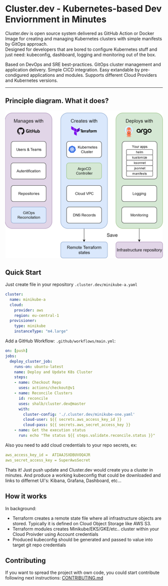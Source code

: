 # Cluster.dev - Kubernetes-based Dev Enviornment in Minutes

Cluster.dev is open source system delivered as GitHub Action or Docker Image 
for creating and managing Kubernetes clusters with simple manifests by GitOps approach.  
Designed for developers that are bored to configure Kubernetes stuff
and just need: kubeconfig, dashboard, logging and monitoring out of the box.  

Based on DevOps and SRE best-practices. GitOps cluster management and application delivery.
Simple CICD integration. Easy extandable by pre-condigured applications and modules. 
Supports different Cloud Providers and Kubernetes versions.

----
## Principle diagram. What it does?

![cluster.dev diagram](images/cluster-dev-diagram.png)

## Quick Start

Just create file in your repository  `.cluster.dev/minikube-a.yaml` 
```yaml
cluster:
  name: minikube-a
  cloud: 
    provider: aws
    region: eu-central-1
  provisioner:
    type: minikube
    instanceType: "m4.large"
```


Add a GitHub Workflow: `.github/workflows/main.yml`:  
```yaml
on: [push]
jobs:
  deploy_cluster_job:
    runs-on: ubuntu-latest
    name: Deploy and Update K8s Cluster
    steps:
    - name: Checkout Repo
      uses: actions/checkout@v1
    - name: Reconcile Clusters
      id: reconcile
      uses: shalb/cluster.dev@master
      with:
        cluster-config: './.cluster.dev/minikube-one.yaml'
        cloud-user: ${{ secrets.aws_access_key_id }}
        cloud-pass: ${{ secrets.aws_secret_access_key }}
    - name: Get the execution status
      run: echo "The status ${{ steps.validate.reconcile.status }}"
```

Also you need to add cloud credentials to your repo secrets, ex: 
```yaml
aws_access_key_id =  ATIAAJSXDBUVOQ4JR
aws_secret_access_key = SuperAwsSecret
```

Thats it! Just push update and Cluster.dev would create you a cluster in minutes.
And produce a working kubeconfig that could be downloaded and links to differnet UI's: Kibana, Grafana, Dashboard, etc...

## How it works

In background: 

 - Terraform creates a remote state file where all infrastructure objects are stored.
   Typically it is defined on Cloud Object Storage like AWS S3.
 - Terraform modules creates Minikube/EKS/GKE/etc.. cluster within your Cloud Proivder using      Account credentials
 - Produced kubeconfig should be generated and passed to value into target git repo credentials

## Contributing 

If you want to spread the project with own code, you could start contribute following next instructions: [CONTRIBUTING.md](./contributing/)